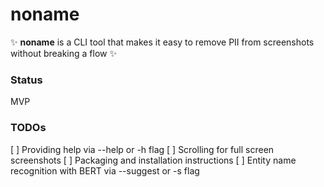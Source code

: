 # noname

✨ **noname** is a CLI tool that makes it easy to remove PII from screenshots without breaking a flow ✨

### Status

MVP

### TODOs

[ ] Providing help via --help or -h flag
[ ] Scrolling for full screen screenshots
[ ] Packaging and installation instructions
[ ] Entity name recognition with BERT via --suggest or -s flag
